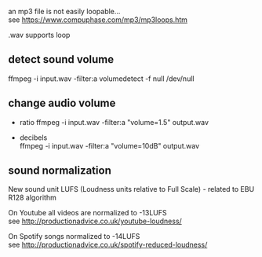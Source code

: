 an mp3 file is not easily loopable...   
see https://www.compuphase.com/mp3/mp3loops.htm  

.wav supports loop

## detect sound volume
ffmpeg -i input.wav -filter:a volumedetect -f null /dev/null

## change audio volume
- ratio
ffmpeg -i input.wav -filter:a "volume=1.5" output.wav

- decibels  
ffmpeg -i input.wav -filter:a "volume=10dB" output.wav

## sound normalization
New sound unit LUFS (Loudness units relative to Full Scale) - related to EBU R128 algorithm

On Youtube all videos are normalized to -13LUFS  
see http://productionadvice.co.uk/youtube-loudness/

On Spotify songs normalized to -14LUFS  
see http://productionadvice.co.uk/spotify-reduced-loudness/
